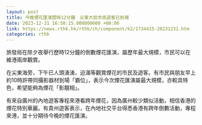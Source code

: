 ```yaml
---
layout: post
title: 今晚煙花匯演歷時12分鐘　尖東大批市民遊客已到場
date: 2023-12-31 16:58:15.000000000 +08:00
link: https://news.rthk.hk/rthk/ch/component/k2/1734415-20231231.htm
categories: rthk
---
```


旅發局在除夕夜舉行歷時12分鐘的倒數煙花匯演，屬歷年最大規模，市民可以在維港兩岸觀賞。

在尖東海旁，下午已人頭湧湧，迫滿等觀賞煙花的市民及遊客。有市民與朋友早上約10時許帶同攝影器材到場「霸位」，表示今次煙花匯演屬最大規模，亦較具特色，希望能夠為煙花「影靚相」。

有來自廣州的內地遊客專程來港看跨年煙花，因為廣州較少類似活動，相信香港的煙花特別華麗。有貴州遊客表示，在內地社交平台得悉香港有跨年倒數活動，專程來港，並十分期待今晚的煙花匯演。
